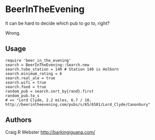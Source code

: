 # BeerInTheEvening

It can be hard to decide which pub to go to, right?

Wrong.


## Usage

    require 'beer_in_the_evening'
    search = BeerInTheEvening::Search.new
    search.tube_station = 140 # Station 140 is Holborn
    search.minimum_rating = 6
    search.real_ale = true
    search.wifi = true
    search.food = true
    random_pub = search.sort_by{rand}.first
    random_pub.to_s
    # => "Lord Clyde, 2.2 miles, 6.7 / 10, http://beerintheevening.com/pubs/s/65/6501/Lord_Clyde/Canonbury"


## Authors

Craig R Webster <http://barkingiguana.com/>
